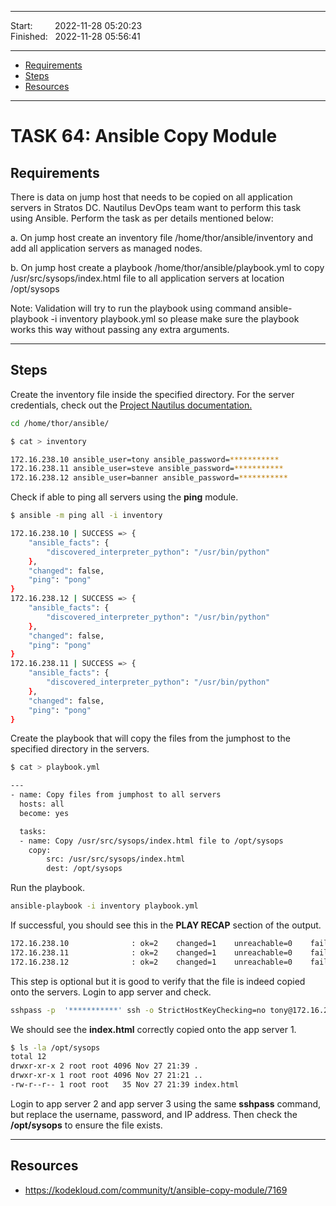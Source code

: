 
------------------------------

Start: &nbsp;&nbsp;&nbsp;&nbsp;&nbsp;&nbsp;&nbsp;&nbsp;2022-11-28 05:20:23  
Finished: &nbsp;&nbsp;2022-11-28 05:56:41

------------------------------


- [Requirements](#requirements)
- [Steps](#steps)
- [Resources](#resources)


------------------------------

# TASK 64: Ansible Copy Module

## Requirements

There is data on jump host that needs to be copied on all application servers in Stratos DC. Nautilus DevOps team want to perform this task using Ansible. Perform the task as per details mentioned below:


a. On jump host create an inventory file /home/thor/ansible/inventory and add all application servers as managed nodes.

b. On jump host create a playbook /home/thor/ansible/playbook.yml to copy /usr/src/sysops/index.html file to all application servers at location /opt/sysops

Note: Validation will try to run the playbook using command ansible-playbook -i inventory playbook.yml so please make sure the playbook works this way without passing any extra arguments.

------------------------------

## Steps

Create the inventory file inside the specified directory. 
For the server credentials, check out the [Project Nautilus documentation.](https://kodekloudhub.github.io/kodekloud-engineer/docs/projects/nautilus)

```bash
cd /home/thor/ansible/ 
```
```bash
$ cat > inventory 

172.16.238.10 ansible_user=tony ansible_password=***********
172.16.238.11 ansible_user=steve ansible_password=***********
172.16.238.12 ansible_user=banner ansible_password=***********
```

Check if able to ping all servers using the **ping** module.

```bash
$ ansible -m ping all -i inventory

172.16.238.10 | SUCCESS => {
    "ansible_facts": {
        "discovered_interpreter_python": "/usr/bin/python"
    }, 
    "changed": false, 
    "ping": "pong"
}
172.16.238.12 | SUCCESS => {
    "ansible_facts": {
        "discovered_interpreter_python": "/usr/bin/python"
    }, 
    "changed": false, 
    "ping": "pong"
}
172.16.238.11 | SUCCESS => {
    "ansible_facts": {
        "discovered_interpreter_python": "/usr/bin/python"
    }, 
    "changed": false, 
    "ping": "pong"
}
```

Create the playbook that will copy the files from the jumphost to the specified directory in the servers.

```bash
$ cat > playbook.yml 

---
- name: Copy files from jumphost to all servers
  hosts: all
  become: yes 

  tasks:
  - name: Copy /usr/src/sysops/index.html file to /opt/sysops
    copy:
        src: /usr/src/sysops/index.html
        dest: /opt/sysops
```

Run the playbook.

```bash
ansible-playbook -i inventory playbook.yml 
```

If successful, you should see this in the **PLAY RECAP** section of the output.

```bash
172.16.238.10              : ok=2    changed=1    unreachable=0    failed=0    skipped=0    rescued=0    ignored=0   
172.16.238.11              : ok=2    changed=1    unreachable=0    failed=0    skipped=0    rescued=0    ignored=0   
172.16.238.12              : ok=2    changed=1    unreachable=0    failed=0    skipped=0    rescued=0    ignored=0  
```

This step is optional but it is good to verify that the file is indeed copied onto the servers. Login to app server and check.

```bash
sshpass -p  '***********' ssh -o StrictHostKeyChecking=no tony@172.16.238.10 
```

We should see the **index.html** correctly copied onto the app server 1.

```bash
$ ls -la /opt/sysops
total 12
drwxr-xr-x 2 root root 4096 Nov 27 21:39 .
drwxr-xr-x 1 root root 4096 Nov 27 21:21 ..
-rw-r--r-- 1 root root   35 Nov 27 21:39 index.html
```

Login to app server 2 and app server 3 using the same **sshpass** command, but replace the username, password, and IP address. Then check the **/opt/sysops** to ensure the file exists.

------------------------------

## Resources

- https://kodekloud.com/community/t/ansible-copy-module/7169